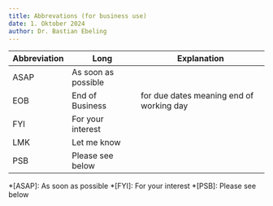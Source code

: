 ```yaml
---
title: Abbrevations (for business use)
date: 1. Oktober 2024
author: Dr. Bastian Ebeling
---
```


| Abbreviation | Long                | Explanation                              |
| ------------ | ------------------- | ---------------------------------------- |
| ASAP         | As soon as possible |                                          |
| EOB          | End of Business     | for due dates meaning end of working day |
| FYI          | For your interest   |                                          |
| LMK          | Let me know         |                                          |
| PSB          | Please see below    |                                          |

*[ASAP]: As soon as possible
*[FYI]: For your interest
*[PSB]: Please see below
